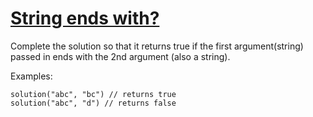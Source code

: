 # [String ends with?](https://www.codewars.com/kata/51f2d1cafc9c0f745c00037d/)

Complete the solution so that it returns true if the first argument(string) passed in ends with the 2nd argument (also a string).

Examples:
```
solution("abc", "bc") // returns true
solution("abc", "d") // returns false
```